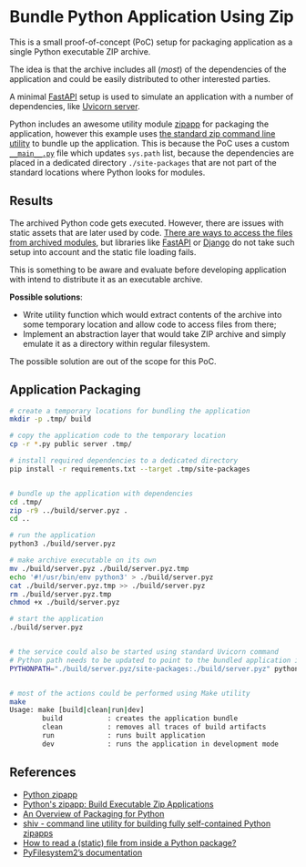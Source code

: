 # Bundle Python Application Using Zip

This is a small proof-of-concept (PoC) setup for packaging application as a single Python executable ZIP archive.

The idea is that the archive includes all (*most*) of the dependencies of the application and could be easily distributed to other interested parties.

A minimal [FastAPI](https://fastapi.tiangolo.com/) setup is used to simulate an application with a number of dependencies, like [Uvicorn server](https://www.uvicorn.org/).

Python includes an awesome utility module [zipapp](https://docs.python.org/3/library/zipapp.html) for packaging the application, however this example uses [the standard zip command line utility](https://linux.die.net/man/1/zip) to bundle up the application. This is because the PoC uses a custom [`__main__.py`](__main__.py) file which updates `sys.path` list, because the dependencies are placed in a dedicated directory `./site-packages` that are not part of the standard locations where Python looks for modules.


## Results

The archived Python code gets executed. However, there are issues with static assets that are later used by code. [There are ways to access the files from archived modules](https://stackoverflow.com/questions/6028000/how-to-read-a-static-file-from-inside-a-python-package), but libraries like [FastAPI](https://fastapi.tiangolo.com/) or [Django](https://www.djangoproject.com/) do not take such setup into account and the static file loading fails.

This is something to be aware and evaluate before developing application with intend to distribute it as an executable archive.

**Possible solutions**:

  - Write utility function which would extract contents of the archive into some temporary location and allow code to access files from there;
  - Implement an abstraction layer that would take ZIP archive and simply emulate it as a directory within regular filesystem.

The possible solution are out of the scope for this PoC.

## Application Packaging

```bash
# create a temporary locations for bundling the application
mkdir -p .tmp/ build

# copy the application code to the temporary location
cp -r *.py public server .tmp/

# install required dependencies to a dedicated directory
pip install -r requirements.txt --target .tmp/site-packages


# bundle up the application with dependencies
cd .tmp/
zip -r9 ../build/server.pyz .
cd ..

# run the application
python3 ./build/server.pyz

# make archive executable on its own
mv ./build/server.pyz ./build/server.pyz.tmp
echo '#!/usr/bin/env python3' > ./build/server.pyz
cat ./build/server.pyz.tmp >> ./build/server.pyz
rm ./build/server.pyz.tmp
chmod +x ./build/server.pyz

# start the application
./build/server.pyz


# the service could also be started using standard Uvicorn command
# Python path needs to be updated to point to the bundled application internals
PYTHONPATH="./build/server.pyz/site-packages:./build/server.pyz" python -m uvicorn server:app --host localhost --port 4000


# most of the actions could be performed using Make utility
make
Usage: make [build|clean|run|dev]
        build           : creates the application bundle
        clean           : removes all traces of build artifacts
        run             : runs built application
        dev             : runs the application in development mode

```


## References

- [Python zipapp](https://docs.python.org/3/library/zipapp.html)
- [Python's zipapp: Build Executable Zip Applications](https://realpython.com/python-zipapp/)
- [An Overview of Packaging for Python](https://packaging.python.org/en/latest/overview/#bringing-your-own-python-executable)
- [shiv - command line utility for building fully self-contained Python zipapps](https://github.com/linkedin/shiv)
- [How to read a (static) file from inside a Python package?](https://stackoverflow.com/questions/6028000/how-to-read-a-static-file-from-inside-a-python-package)
- [PyFilesystem2’s documentation](https://docs.pyfilesystem.org/en/latest/index.html)
